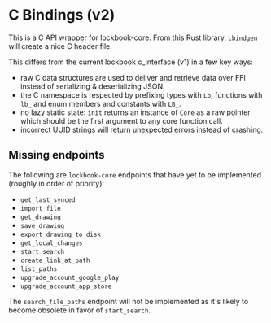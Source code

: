 # C Bindings (v2)

This is a C API wrapper for lockbook-core. From this Rust library,
[`cbindgen`](https://github.com/eqrion/cbindgen) will create a nice C header file.

This differs from the current lockbook c_interface (v1) in a few key ways:

* raw C data structures are used to deliver and retrieve data over FFI instead of
  serializing & deserializing JSON.
* the C namespace is respected by prefixing types with `Lb`, functions with `lb_` and enum
  members and constants with `LB_`.
* no lazy static state: `init` returns an instance of `Core` as a raw pointer which should
  be the first argument to any core function call.
* incorrect UUID strings will return unexpected errors instead of crashing.

## Missing endpoints

The following are `lockbook-core` endpoints that have yet to be implemented (roughly in
order of priority):

* `get_last_synced`
* `import_file`
* `get_drawing`
* `save_drawing`
* `export_drawing_to_disk`
* `get_local_changes`
* `start_search`
* `create_link_at_path`
* `list_paths`
* `upgrade_account_google_play`
* `upgrade_account_app_store`

The `search_file_paths` endpoint will not be implemented as it's likely to become obsolete
in favor of `start_search`.
